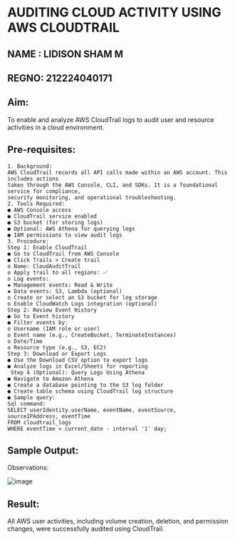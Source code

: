 # AUDITING CLOUD ACTIVITY USING AWS CLOUDTRAIL
## NAME : LIDISON SHAM M
## REGNO: 212224040171
## Aim:
To enable and analyze AWS CloudTrail logs to audit user and resource activities in a cloud
environment.

## Pre-requisites:
```
1. Background:
AWS CloudTrail records all API calls made within an AWS account. This includes actions
taken through the AWS Console, CLI, and SDKs. It is a foundational service for compliance,
security monitoring, and operational troubleshooting.
2. Tools Required:
● AWS Console access
● CloudTrail service enabled
● S3 bucket (for storing logs)
● Optional: AWS Athena for querying logs
● IAM permissions to view audit logs
3. Procedure:
Step 1: Enable CloudTrail
● Go to CloudTrail from AWS Console
● Click Trails > Create trail
o Name: CloudAuditTrail
o Apply trail to all regions: ✅
o Log events:
▪ Management events: Read & Write
▪ Data events: S3, Lambda (optional)
o Create or select an S3 bucket for log storage
o Enable CloudWatch Logs integration (optional)
Step 2: Review Event History
● Go to Event history
● Filter events by:
o Username (IAM role or user)
o Event name (e.g., CreateBucket, TerminateInstances)
o Date/Time
o Resource type (e.g., S3, EC2)
Step 3: Download or Export Logs
● Use the Download CSV option to export logs
● Analyze logs in Excel/Sheets for reporting
 Step 4 (Optional): Query Logs Using Athena
● Navigate to Amazon Athena
● Create a database pointing to the S3 log folder
● Create table schema using CloudTrail log structure
● Sample query:
Sql command:
SELECT userIdentity.userName, eventName, eventSource,
sourceIPAddress, eventTime
FROM cloudtrail_logs
WHERE eventTime > current_date - interval '1' day;
```

## Sample Output:
Observations:

![image](https://github.com/user-attachments/assets/2b3758c4-2606-41b1-b0d8-f92fde468031)

## Result:
All AWS user activities, including volume creation, deletion, and permission changes, were
successfully audited using CloudTrail.
